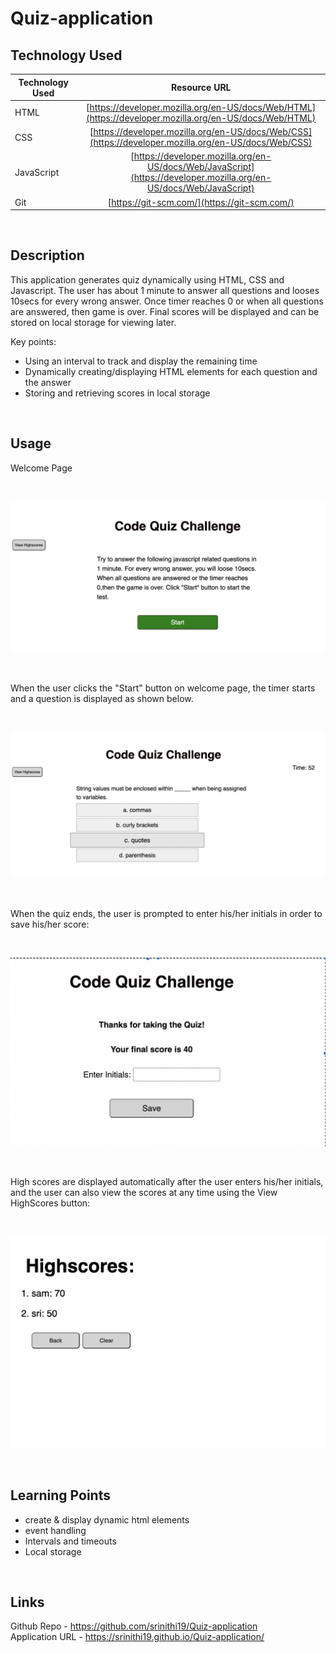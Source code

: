 # Quiz-application

## Technology Used 

| Technology Used         | Resource URL           | 
| ------------- |:-------------:| 
| HTML    | [https://developer.mozilla.org/en-US/docs/Web/HTML](https://developer.mozilla.org/en-US/docs/Web/HTML) | 
| CSS     | [https://developer.mozilla.org/en-US/docs/Web/CSS](https://developer.mozilla.org/en-US/docs/Web/CSS)      |   
| JavaScript | [https://developer.mozilla.org/en-US/docs/Web/JavaScript](https://developer.mozilla.org/en-US/docs/Web/JavaScript) |
| Git | [https://git-scm.com/](https://git-scm.com/)     |    

</br>

## Description 

This application generates quiz dynamically using HTML, CSS and Javascript. The user has about 1 minute to answer all questions and looses 10secs for every wrong answer. Once timer reaches 0 or when all questions are answered, then game is over. Final scores will be displayed and can be stored on local storage for viewing later.

Key points:
* Using an interval to track and display the remaining time
* Dynamically creating/displaying HTML elements for each question and the answer 
* Storing and retrieving scores in local storage

<br />

## Usage 

Welcome Page

<br/>

![Quiz Introduction Page](./assets/images/Welcome.png)

<br>

When the user clicks the "Start" button on welcome page, the timer starts and a question is displayed as shown below.

<br />

![Question and answer choices](./assets/images/Question.png)

<br />

 When the quiz ends, the user is prompted to enter his/her initials in order to save his/her score:

<br />

![A text box and a submit button](./assets/images/Final.png)

<br />

High scores are displayed automatically after the user enters his/her initials, and the user can also view the scores at any time using the View HighScores button:

<br />

![A list of scores](./assets/images/highscores.png)

<br />

## Learning Points 

* create & display dynamic html elements
* event handling
* Intervals and timeouts
* Local storage

<br />

## Links

Github Repo - https://github.com/srinithi19/Quiz-application <br>
Application URL - https://srinithi19.github.io/Quiz-application/
